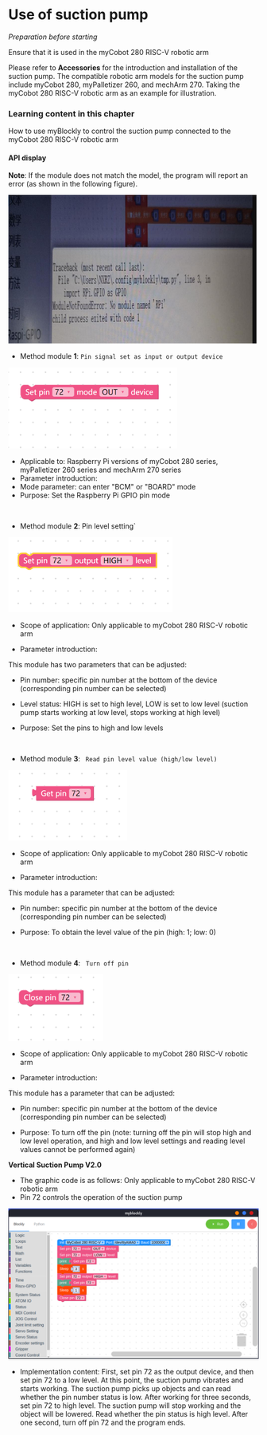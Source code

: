 # Use of suction pump

<i>Preparation before starting</i>

Ensure that it is used in the myCobot 280 RISC-V robotic arm

Please refer to **Accessories** for the introduction and installation of the suction pump. The compatible robotic arm models for the suction pump include myCobot 280, myPalletizer 260, and mechArm 270. Taking the myCobot 280 RISC-V robotic arm as an example for illustration.

### Learning content in this chapter

How to use myBlockly to control the suction pump connected to the myCobot 280 RISC-V robotic arm

#### API display

**Note**: If the module does not match the model, the program will report an error (as shown in the following figure).

<img src="../../../../resource\3-FunctionsAndApplications\6.developmentGuide\myBlocklyAndUlFlow\SuctionPump/M5 ERROR.jpg" style="zoom: 50%;" />

* Method module **1**: `Pin signal set as input or output device`

<img src="../../../../resource\3-FunctionsAndApplications\6.developmentGuide\myBlocklyAndUlFlow\io\pin-type.jpg" style="zoom: 67%;" />

* Applicable to: Raspberry Pi versions of myCobot 280 series, myPalletizer 260 series and mechArm 270 series
* Parameter introduction:
* Mode parameter: can enter "BCM" or "BOARD" mode
* Purpose: Set the Raspberry Pi GPIO pin mode

<br>

* Method module **2**: Pin level setting`

<img src="../../../../resource\3-FunctionsAndApplications\6.developmentGuide\myBlocklyAndUlFlow\io\pin-level.jpg" style="zoom: 67%;" />

* Scope of application: Only applicable to myCobot 280 RISC-V robotic arm

* Parameter introduction:

This module has two parameters that can be adjusted:

* Pin number: specific pin number at the bottom of the device (corresponding pin number can be selected)
* Level status: HIGH is set to high level, LOW is set to low level (suction pump starts working at low level, stops working at high level)

* Purpose: Set the pins to high and low levels

<br>

* Method module **3**: ` Read pin level value (high/low level)`

<img src="../../../../resource\3-FunctionsAndApplications\6.developmentGuide\myBlocklyAndUlFlow\io\pin-read.jpg" style="zoom: 67%;" />

* Scope of application: Only applicable to myCobot 280 RISC-V robotic arm

* Parameter introduction:

This module has a parameter that can be adjusted:

* Pin number: specific pin number at the bottom of the device (corresponding pin number can be selected)

* Purpose: To obtain the level value of the pin (high: 1; low: 0)
<br>

* Method module **4**: ` Turn off pin`

<img src="../../../../resource\3-FunctionsAndApplications\6.developmentGuide\myBlocklyAndUlFlow\io\pin-close.jpg" style="zoom: 67%;" />

* Scope of application: Only applicable to myCobot 280 RISC-V robotic arm

* Parameter introduction:

This module has a parameter that can be adjusted:

* Pin number: specific pin number at the bottom of the device (corresponding pin number can be selected)

* Purpose: To turn off the pin (note: turning off the pin will stop high and low level operation, and high and low level settings and reading level values cannot be performed again)

**Vertical Suction Pump V2.0**

* The graphic code is as follows: Only applicable to myCobot 280 RISC-V robotic arm
* Pin 72 controls the operation of the suction pump
<img src="../../../../resource\3-FunctionsAndApplications\6.developmentGuide\myBlocklyAndUlFlow\io\pump-en.png" style="zoom: 50%;" />

* Implementation content:
First, set pin 72 as the output device, and then set pin 72 to a low level. At this point, the suction pump vibrates and starts working. The suction pump picks up objects and can read whether the pin number status is low. After working for three seconds, set pin 72 to high level. The suction pump will stop working and the object will be lowered. Read whether the pin status is high level. After one second, turn off pin 72 and the program ends.